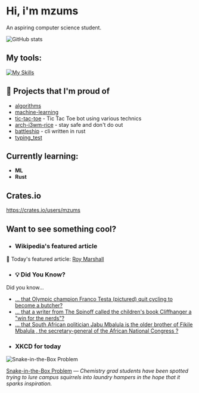 # Hi, i'm mzums
An aspiring computer science student.  

![GitHub stats](https://github-readme-stats.vercel.app/api?username=mzums&show_icons=true&include_all_commits=true&theme=radical)

## My tools:
  
[![My Skills](https://skillicons.dev/icons?i=rust,python,pytorch,cpp,github,linux,arch,flutter&theme=dark)](https://skillicons.dev)

## 📌 Projects that I'm proud of
<!--PINNED:START-->
- [algorithms](https://github.com/mzums/algorithms)
- [machine-learning](https://github.com/mzums/machine-learning)
- [tic-tac-toe](https://github.com/mzums/tic-tac-toe) - Tic Tac Toe bot using various technics
- [arch-i3wm-rice](https://github.com/mzums/arch-i3wm-rice) - stay safe and don't do out
- [battleship](https://github.com/mzums/battleship) - cli written in rust
- [typing_test](https://github.com/mzums/typing_test)
<!--PINNED:END-->

## Currently learning:
- **ML**
- **Rust**

## Crates.io
https://crates.io/users/mzums

## Want to see something cool?

- ### Wikipedia's featured article
    <!--WIKI:START-->
📖 Today's featured article: [Roy Marshall](https://en.wikipedia.org/wiki/Roy_Marshall)
<!--WIKI:END-->

- ### 💡 Did You Know?
    <!--DYK:START-->
Did you know...
- [... that Olympic champion Franco Testa (pictured) quit cycling to become a butcher?](https://en.wikipedia.org/wiki/Franco_Testa)
- [... that a writer from The Spinoff called the children's book Cliffhanger a "win for the nerds"?](https://en.wikipedia.org/wiki/The_Spinoff)
- [... that South African politician Jabu Mbalula is the older brother of Fikile Mbalula , the secretary-general of the African National Congress ?](https://en.wikipedia.org/wiki/Jabu_Mbalula)
<!--DYK:END-->

- ### XKCD for today
    <!--XKCD:START-->
![Snake-in-the-Box Problem](https://imgs.xkcd.com/comics/snake_in_the_box_problem.png)

[Snake-in-the-Box Problem](https://xkcd.com/3125) — *Chemistry grad students have been spotted trying to lure campus squirrels into laundry hampers in the hope that it sparks inspiration.*
<!--XKCD:END-->

